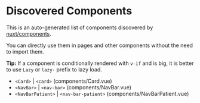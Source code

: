 # Discovered Components

This is an auto-generated list of components discovered by [nuxt/components](https://github.com/nuxt/components).

You can directly use them in pages and other components without the need to import them.

**Tip:** If a component is conditionally rendered with `v-if` and is big, it is better to use `Lazy` or `lazy-` prefix to lazy load.

- `<Card>` | `<card>` (components/Card.vue)
- `<NavBar>` | `<nav-bar>` (components/NavBar.vue)
- `<NavBarPatient>` | `<nav-bar-patient>` (components/NavBarPatient.vue)
